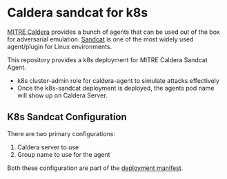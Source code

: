 # Caldera sandcat for k8s

[MITRE Caldera](https://caldera.readthedocs.io/en/latest/Basic-Usage.html) provides a bunch of agents that can be used out of the box for adversarial emulation. [Sandcat](https://caldera.readthedocs.io/en/latest/plugins/sandcat/Sandcat-Details.html) is one of the most widely used agent/plugin for Linux environments.

This repository provides a k8s deployment for MITRE Caldera Sandcat Agent.
* k8s cluster-admin role for caldera-agent to simulate attacks effectively
* Once the k8s-sandcat deployment is deployed, the agents pod name will show up on Caldera Server.

## K8s Sandcat Configuration

There are two primary configurations:
1. Caldera server to use
2. Group name to use for the agent

Both these configuration are part of the [deployment manifest](k8s/deploy.yaml).

